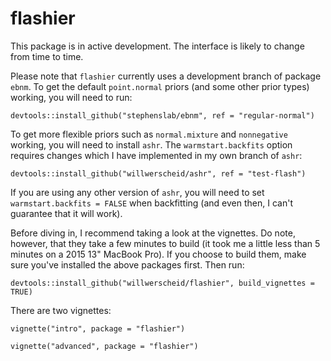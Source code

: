 # flashier

This package is in active development. The interface is likely to change from time to time.

Please note that `flashier` currently uses a development branch of package `ebnm`. To get the default `point.normal` priors (and some other prior types) working, you will need to run:

```devtools::install_github("stephenslab/ebnm", ref = "regular-normal")```

To get more flexible priors such as `normal.mixture` and `nonnegative` working, you will need to install `ashr`. The `warmstart.backfits` option requires changes which I have implemented in my own branch of `ashr`:

```devtools::install_github("willwerscheid/ashr", ref = "test-flash")```

If you are using any other version of `ashr`, you will need to set `warmstart.backfits = FALSE` when backfitting (and even then, I can't guarantee that it will work).

Before diving in, I recommend taking a look at the vignettes. Do note, however, that they take a few minutes to build (it took me a little less than 5 minutes on a 2015 13" MacBook Pro). If you choose to build them, make sure you've installed the above packages first. Then run:

```devtools::install_github("willwerscheid/flashier", build_vignettes = TRUE)```

There are two vignettes:

```vignette("intro", package = "flashier")```

```vignette("advanced", package = "flashier")```

